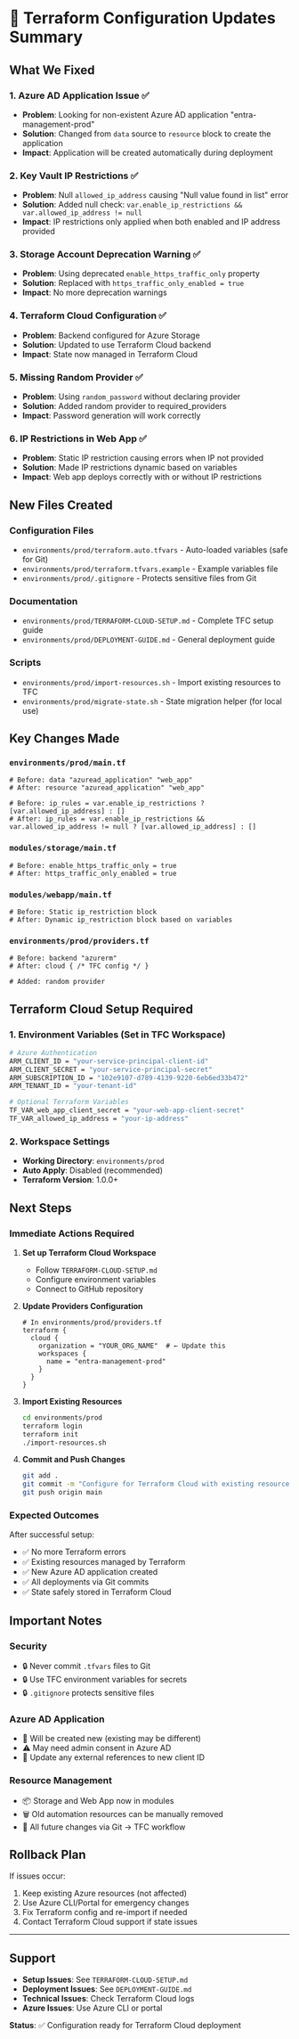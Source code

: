 # 🚀 Terraform Configuration Updates Summary

## What We Fixed

### 1. **Azure AD Application Issue** ✅
- **Problem**: Looking for non-existent Azure AD application "entra-management-prod"
- **Solution**: Changed from `data` source to `resource` block to create the application
- **Impact**: Application will be created automatically during deployment

### 2. **Key Vault IP Restrictions** ✅  
- **Problem**: Null `allowed_ip_address` causing "Null value found in list" error
- **Solution**: Added null check: `var.enable_ip_restrictions && var.allowed_ip_address != null`
- **Impact**: IP restrictions only applied when both enabled and IP address provided

### 3. **Storage Account Deprecation Warning** ✅
- **Problem**: Using deprecated `enable_https_traffic_only` property
- **Solution**: Replaced with `https_traffic_only_enabled = true`
- **Impact**: No more deprecation warnings

### 4. **Terraform Cloud Configuration** ✅
- **Problem**: Backend configured for Azure Storage
- **Solution**: Updated to use Terraform Cloud backend
- **Impact**: State now managed in Terraform Cloud

### 5. **Missing Random Provider** ✅
- **Problem**: Using `random_password` without declaring provider
- **Solution**: Added random provider to required_providers
- **Impact**: Password generation will work correctly

### 6. **IP Restrictions in Web App** ✅
- **Problem**: Static IP restriction causing errors when IP not provided
- **Solution**: Made IP restrictions dynamic based on variables
- **Impact**: Web app deploys correctly with or without IP restrictions

## New Files Created

### Configuration Files
- `environments/prod/terraform.auto.tfvars` - Auto-loaded variables (safe for Git)
- `environments/prod/terraform.tfvars.example` - Example variables file
- `environments/prod/.gitignore` - Protects sensitive files from Git

### Documentation
- `environments/prod/TERRAFORM-CLOUD-SETUP.md` - Complete TFC setup guide
- `environments/prod/DEPLOYMENT-GUIDE.md` - General deployment guide

### Scripts
- `environments/prod/import-resources.sh` - Import existing resources to TFC
- `environments/prod/migrate-state.sh` - State migration helper (for local use)

## Key Changes Made

### `environments/prod/main.tf`
```hcl
# Before: data "azuread_application" "web_app"
# After: resource "azuread_application" "web_app"

# Before: ip_rules = var.enable_ip_restrictions ? [var.allowed_ip_address] : []
# After: ip_rules = var.enable_ip_restrictions && var.allowed_ip_address != null ? [var.allowed_ip_address] : []
```

### `modules/storage/main.tf`
```hcl
# Before: enable_https_traffic_only = true
# After: https_traffic_only_enabled = true
```

### `modules/webapp/main.tf`
```hcl
# Before: Static ip_restriction block
# After: Dynamic ip_restriction block based on variables
```

### `environments/prod/providers.tf`
```hcl
# Before: backend "azurerm"
# After: cloud { /* TFC config */ }

# Added: random provider
```

## Terraform Cloud Setup Required

### 1. Environment Variables (Set in TFC Workspace)
```bash
# Azure Authentication
ARM_CLIENT_ID = "your-service-principal-client-id"
ARM_CLIENT_SECRET = "your-service-principal-secret"  
ARM_SUBSCRIPTION_ID = "102e9107-d789-4139-9220-6eb6ed33b472"
ARM_TENANT_ID = "your-tenant-id"

# Optional Terraform Variables  
TF_VAR_web_app_client_secret = "your-web-app-client-secret"
TF_VAR_allowed_ip_address = "your-ip-address"
```

### 2. Workspace Settings
- **Working Directory**: `environments/prod`
- **Auto Apply**: Disabled (recommended)
- **Terraform Version**: 1.0.0+

## Next Steps

### Immediate Actions Required

1. **Set up Terraform Cloud Workspace**
   - Follow `TERRAFORM-CLOUD-SETUP.md`
   - Configure environment variables
   - Connect to GitHub repository

2. **Update Providers Configuration**
   ```hcl
   # In environments/prod/providers.tf
   terraform {
     cloud {
       organization = "YOUR_ORG_NAME"  # ← Update this
       workspaces {
         name = "entra-management-prod"
       }
     }
   }
   ```

3. **Import Existing Resources**
   ```bash
   cd environments/prod
   terraform login
   terraform init
   ./import-resources.sh
   ```

4. **Commit and Push Changes**
   ```bash
   git add .
   git commit -m "Configure for Terraform Cloud with existing resources"
   git push origin main
   ```

### Expected Outcomes

After successful setup:
- ✅ No more Terraform errors
- ✅ Existing resources managed by Terraform
- ✅ New Azure AD application created
- ✅ All deployments via Git commits
- ✅ State safely stored in Terraform Cloud

## Important Notes

### Security
- 🔒 Never commit `.tfvars` files to Git
- 🔒 Use TFC environment variables for secrets
- 🔒 `.gitignore` protects sensitive files

### Azure AD Application
- 🔄 Will be created new (existing may be different)
- ⚠️ May need admin consent in Azure AD
- 📝 Update any external references to new client ID

### Resource Management
- 📦 Storage and Web App now in modules
- 🗑️ Old automation resources can be manually removed
- 🔄 All future changes via Git → TFC workflow

## Rollback Plan

If issues occur:
1. Keep existing Azure resources (not affected)
2. Use Azure CLI/Portal for emergency changes
3. Fix Terraform config and re-import if needed
4. Contact Terraform Cloud support if state issues

---

## Support

- **Setup Issues**: See `TERRAFORM-CLOUD-SETUP.md`
- **Deployment Issues**: See `DEPLOYMENT-GUIDE.md`  
- **Technical Issues**: Check Terraform Cloud logs
- **Azure Issues**: Use Azure CLI or portal

**Status**: ✅ Configuration ready for Terraform Cloud deployment 